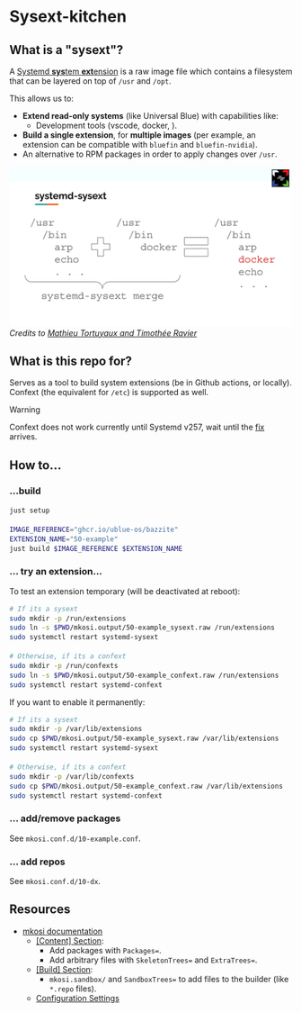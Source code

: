 # Sysext-kitchen

## What is a "sysext"?

A [Systemd **sys**tem **ext**ension][sysext] is a raw image file which contains a
filesystem that can be layered on top of `/usr` and `/opt`.

This allows us to:

- **Extend read-only systems** (like Universal Blue) with capabilities like:
  - Development tools (vscode, docker, ).
- **Build a single extension**, for **multiple images** (per example, an extension can be compatible with `bluefin` and `bluefin-nvidia`).
- An alternative to RPM packages in order to apply changes over `/usr`.

![Visual guide](docs/img/graph-example.jpg)
_Credits to [Mathieu Tortuyaux and Timothée Ravier][allsysgo]_

## What is this repo for?

Serves as a tool to build system extensions (be in Github actions, or locally).
Confext (the equivalent for `/etc`) is supported as well.

> [!WARNING]
> Confext does not work currently until Systemd v257, wait until the [fix][selinuxfix] arrives.

## How to...

### ...build

```sh
just setup

IMAGE_REFERENCE="ghcr.io/ublue-os/bazzite"
EXTENSION_NAME="50-example"
just build $IMAGE_REFERENCE $EXTENSION_NAME
```

### ... try an extension...

To test an extension temporary (will be deactivated at reboot):

```sh
# If its a sysext
sudo mkdir -p /run/extensions
sudo ln -s $PWD/mkosi.output/50-example_sysext.raw /run/extensions
sudo systemctl restart systemd-sysext

# Otherwise, if its a confext
sudo mkdir -p /run/confexts
sudo ln -s $PWD/mkosi.output/50-example_confext.raw /run/extensions
sudo systemctl restart systemd-confext
```

If you want to enable it permanently:

```sh
# If its a sysext
sudo mkdir -p /var/lib/extensions
sudo cp $PWD/mkosi.output/50-example_sysext.raw /var/lib/extensions
sudo systemctl restart systemd-sysext

# Otherwise, if its a confext
sudo mkdir -p /var/lib/confexts
sudo cp $PWD/mkosi.output/50-example_confext.raw /var/lib/extensions
sudo systemctl restart systemd-confext
```

### ... add/remove packages

See `mkosi.conf.d/10-example.conf`.

### ... add repos

See `mkosi.conf.d/10-dx`.

## Resources

- [mkosi documentation][mkosi_doc]
  - [\[Content\] Section][mkosi_doc_content]:
    - Add packages with `Packages=`.
    - Add arbitrary files with `SkeletonTrees=` and `ExtraTrees=`.
  - [\[Build\] Section][mkosi_doc_build]:
    - `mkosi.sandbox/` and `SandboxTrees=` to add files to the builder (like `*.repo` files).
  - [Configuration Settings][mkosi_doc_configparse]

[sysext]: https://www.freedesktop.org/software/systemd/man/latest/systemd-sysext.html
[allsysgo]: https://youtu.be/xxNOHc4zY8c?si=l1as5dQwm5drln7j&t=284
[selinuxfix]: https://github.com/systemd/systemd/commit/bbec1c87d3bf8d14eeb1ee3b4df973a53cca2e58
[mkosi_doc]: https://github.com/systemd/mkosi/blob/main/mkosi/resources/man/mkosi.1.md
[mkosi_doc_content]: https://github.com/systemd/mkosi/blob/main/mkosi/resources/man/mkosi.1.md#content-section
[mkosi_doc_build]: https://github.com/systemd/mkosi/blob/main/mkosi/resources/man/mkosi.1.md#build-section
[mkosi_doc_configparse]: https://github.com/systemd/mkosi/blob/main/mkosi/resources/man/mkosi.1.md#configuration-settings
